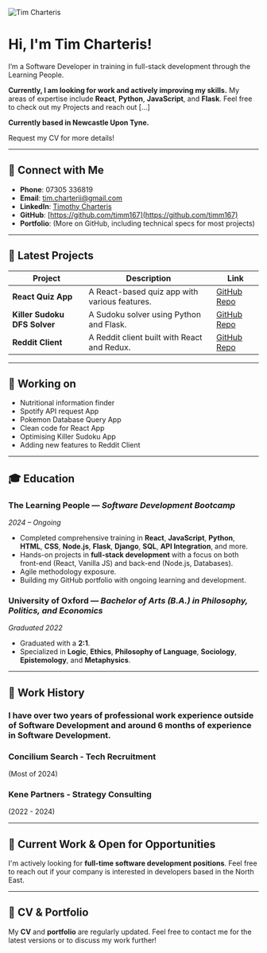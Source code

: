 ![Tim Charteris](https://avatars.githubusercontent.com/timm167)

# Hi, I'm Tim Charteris!

I’m a Software Developer in training in full-stack development through the Learning People.

**Currently, I am looking for work and actively improving my skills.** My areas of expertise include **React**, **Python**, **JavaScript**, and **Flask**. Feel free to check out my Projects and reach out [...]

**Currently based in Newcastle Upon Tyne.**

Request my CV for more details!

---

## 🔗 Connect with Me

- **Phone**: 07305 336819
- **Email**: [tim.charterii@gmail.com](mailto:tim.charterii@gmail.com)
- **LinkedIn**: [Timothy Charteris](https://www.linkedin.com/in/timothy-charteris)
- **GitHub**: [https://github.com/timm167](https://github.com/timm167)
- **Portfolio**: (More on GitHub, including technical specs for most projects)

---

## 🚀 Latest Projects

| Project | Description | Link |
|---------|-------------|------|
| **React Quiz App** | A React-based quiz app with various features. | [GitHub Repo](https://github.com/timm167/Quiz-App) |
| **Killer Sudoku DFS Solver** | A Sudoku solver using Python and Flask. | [GitHub Repo](https://github.com/timm167/killer-sudoku) |
| **Reddit Client** | A Reddit client built with React and Redux. | [GitHub Repo](https://github.com/timm167/reddit-client) |

---

## 🧱 Working on

- Nutritional information finder
- Spotify API request App
- Pokemon Database Query App
- Clean code for React App
- Optimising Killer Sudoku App
- Adding new features to Reddit Client

---

## 🎓 Education

### **The Learning People** — *Software Development Bootcamp*  
*2024 – Ongoing*  
- Completed comprehensive training in **React**, **JavaScript**, **Python**, **HTML**, **CSS**, **Node.js**, **Flask**, **Django**, **SQL**, **API Integration**, and more.
- Hands-on projects in **full-stack development** with a focus on both front-end (React, Vanilla JS) and back-end (Node.js, Databases).
- Agile methodology exposure.
- Building my GitHub portfolio with ongoing learning and development.

### **University of Oxford** — *Bachelor of Arts (B.A.) in Philosophy, Politics, and Economics*  
*Graduated 2022*  
- Graduated with a **2:1**.
- Specialized in **Logic**, **Ethics**, **Philosophy of Language**, **Sociology**, **Epistemology**, and **Metaphysics**.

---

## 💼 Work History

### I have over two years of professional work experience outside of Software Development and around 6 months of experience in Software Development. 

### Concilium Search - Tech Recruitment
(Most of 2024)

### Kene Partners - Strategy Consulting
(2022 - 2024)

---

## 💼 Current Work & Open for Opportunities

I'm actively looking for **full-time software development positions**. Feel free to reach out if your company is interested in developers based in the North East.

---

## 📜 CV & Portfolio

My **CV** and **portfolio** are regularly updated. Feel free to contact me for the latest versions or to discuss my work further!
